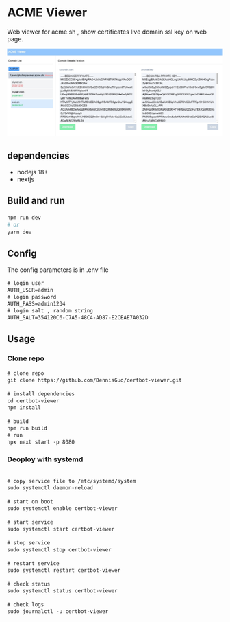 
# ACME Viewer

Web viewer for acme.sh , show certificates live domain ssl key on web page.

<img src="./screen.jpg" width="600px" />

## dependencies

- nodejs 18+
- nextjs

## Build and run 

```bash
npm run dev
# or
yarn dev
```

## Config

The config parameters is in .env file 

```shell
# login user
AUTH_USER=admin
# login password
AUTH_PASS=admin1234
# login salt , random string 
AUTH_SALT=354120C6-C7A5-48C4-AD87-E2CEAE7A032D
```

## Usage  

### Clone repo

```shell
# clone repo
git clone https://github.com/DennisGuo/certbot-viewer.git

# install dependencies
cd certbot-viewer
npm install

# build
npm run build
# run 
npx next start -p 8080
```

### Deoploy with systemd

```shell

# copy service file to /etc/systemd/system
sudo systemctl daemon-reload

# start on boot
sudo systemctl enable certbot-viewer

# start service
sudo systemctl start certbot-viewer

# stop service
sudo systemctl stop certbot-viewer

# restart service
sudo systemctl restart certbot-viewer

# check status
sudo systemctl status certbot-viewer

# check logs
sudo journalctl -u certbot-viewer

```